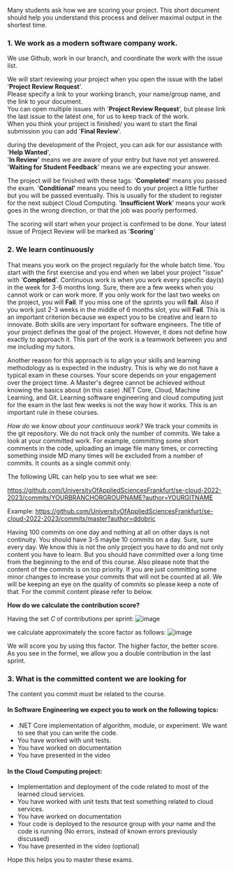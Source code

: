 Many students ask how we are scoring your project. This short document should help you understand this process and deliver maximal output in the shortest time.

### 1. We work as a modern software company work.
We use Github, work in our branch, and coordinate the work with the issue list.  

We will start reviewing your project when you open the issue with the label '**Project Review Request**'.   
Please specify a link to your working branch, your name/group name, and the link to your document.  
You can open multiple issues with '**Project Review Request**', but please link the last issue to the latest one, for us to keep track of the work.  
When you think your project is finished/ you want to start the final submission you can add '**Final Review**'.

during the development of the Project, you can ask for our assistance with '**Help Wanted**',  
'**In Review**' means we are aware of your entry but have not yet answered.  
'**Waiting for Student Feedback**' means we are expecting your answer.  

The project will be finished with these tags:
'**Completed**' means you passed the exam.
'**Conditional'** means you need to do your project a little further but you will be passed eventually. This is usually for the student to register for the next subject Cloud Computing.
'**Insufficient Work**' means your work goes in the wrong direction, or that the job was poorly performed.

The scoring will start when your project is confirmed to be done. Your latest issue of Project Review will be marked as '**Scoring**'

### 2. We learn continuously
That means you work on the project regularly for the whole batch time. You start with the first exercise and you end when we label your project "issue" with '**Completed**'.
Continuous work is when you work every specific day(s) in the week for 3-6 months long. Sure, there are a few weeks when you cannot work or can work more.
If you only work for the last two weeks on the project, you will **Fail**. If you miss one of the sprints you will **fail**. Also if you work just 2-3 weeks in the middle of 6 months slot, you will **Fail**.
This is an important criterion because we expect you to be creative and learn to innovate. Both skills are very important for software engineers. The title of your project defines the goal of the project. However, it does not define how exactly to approach it. This part of the work is a teamwork between you and me including my tutors.

Another reason for this approach is to align your skills and learning methodology as is expected in the industry. This is why we do not have a typical exam in these courses. Your score depends on your engagement over the project time. A Master's degree cannot be achieved without knowing the basics about (in this case) .NET Core, Cloud, Machine Learning, and Git.
Learning software engineering and cloud computing just for the exam in the last few weeks is not the way how it works. This is an important rule in these courses.

*How do we know about your continuous work?*
We track your commits in the git repository. We do not track only the number of commits. We take a look at your committed work. For example, committing some short comments in the code, uploading an image file many times, or correcting something inside MD many times will be excluded from a number of commits. It counts as a single commit only.

The following URL can help you to see what we see:

https://github.com/UniversityOfAppliedSciencesFrankfurt/se-cloud-2022-2023/commits/YOURBRANCHORGROUPNAME?author=YOURGITNAME

Example:
https://github.com/UniversityOfAppliedSciencesFrankfurt/se-cloud-2022-2023/commits/master?author=ddobric

Having 100 commits on one day and nothing at all on other days is not continuity. You should have 3-5 maybe 10 commits on a day. Sure, sure every day. We know this is not the only project you have to do and not only content you have to learn. But you should have committed over a long time from the beginning to the end of this course. Also please note that the content of the commits is on top priority. If you are just committing some minor changes to increase your commits that will not be counted at all. We will be keeping an eye on the quality of commits so please keep a note of that. For the commit content please refer to below.

**How do we calculate the contribution score?**

Having the set *C* of contributions per sprint:
![image](https://user-images.githubusercontent.com/1756871/187024881-958f09de-cee7-4db2-b472-fb6523d1a56d.png)

we calculate approximately the score factor as follows:
![image](https://user-images.githubusercontent.com/1756871/187025012-0eb8def8-3933-4980-b82b-1a75fb19f6bf.png)

We will score you by using this factor. The higher factor, the better score. As you see in the formel, we allow you a double contribution in the last sprint.

### 3. What is the committed content we are looking for

The content you commit must be related to the course. 
#### In Software Engineering we expect you to work on the following topics:
- .NET Core implementation of algorithm, module, or experiment. We want to see that you can write the code.
- You have worked with unit tests.
- You have worked on documentation
- You have presented in the video

#### In the Cloud Computing project:
- Implementation and deployment of the code related to most of the learned cloud services.
- You have worked with unit tests that test something related to cloud services.
- You have worked on documentation
- Your code is deployed to the resource group with your name and the code is running (No errors, instead of known errors previously discussed)
- You have presented in the video (optional)

Hope this helps you to master these exams.
